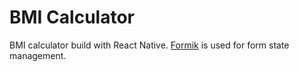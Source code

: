 # BMI Calculator
BMI calculator build with React Native. [Formik](https://formik.org/docs/api/formik) is used for form state management.